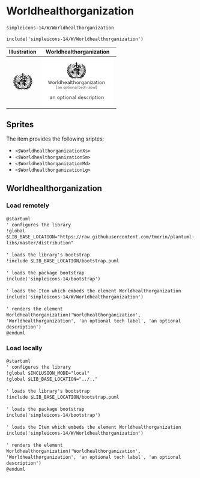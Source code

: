 # Worldhealthorganization


```text
simpleicons-14/W/Worldhealthorganization
```

```text
include('simpleicons-14/W/Worldhealthorganization')
```



| Illustration | Worldhealthorganization |
| :---: | :---: |
| ![illustration for Illustration](../../simpleicons-14/W/Worldhealthorganization.png) | ![illustration for Worldhealthorganization](../../simpleicons-14/W/Worldhealthorganization.Local.png) |



## Sprites
The item provides the following sriptes:

- `<$WorldhealthorganizationXs>`
- `<$WorldhealthorganizationSm>`
- `<$WorldhealthorganizationMd>`
- `<$WorldhealthorganizationLg>`





## Worldhealthorganization

### Load remotely
```plantuml
@startuml
' configures the library
!global $LIB_BASE_LOCATION="https://raw.githubusercontent.com/tmorin/plantuml-libs/master/distribution"

' loads the library's bootstrap
!include $LIB_BASE_LOCATION/bootstrap.puml

' loads the package bootstrap
include('simpleicons-14/bootstrap')

' loads the Item which embeds the element Worldhealthorganization
include('simpleicons-14/W/Worldhealthorganization')

' renders the element
Worldhealthorganization('Worldhealthorganization', 'Worldhealthorganization', 'an optional tech label', 'an optional description')
@enduml
```

### Load locally
```plantuml
@startuml
' configures the library
!global $INCLUSION_MODE="local"
!global $LIB_BASE_LOCATION="../.."

' loads the library's bootstrap
!include $LIB_BASE_LOCATION/bootstrap.puml

' loads the package bootstrap
include('simpleicons-14/bootstrap')

' loads the Item which embeds the element Worldhealthorganization
include('simpleicons-14/W/Worldhealthorganization')

' renders the element
Worldhealthorganization('Worldhealthorganization', 'Worldhealthorganization', 'an optional tech label', 'an optional description')
@enduml
```

